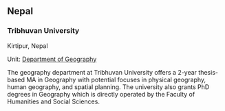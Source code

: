## Nepal

### Tribhuvan University

Kirtipur, Nepal

Unit: [Department of Geography](https://cdgtu.edu.np/)

The geography department at Tribhuvan University offers a 2-year thesis-based MA in Geography with potential focuses in physical geography, human geography, and spatial planning. The university also grants PhD degrees in Geography which is directly operated by the Faculty of Humanities and Social Sciences.
